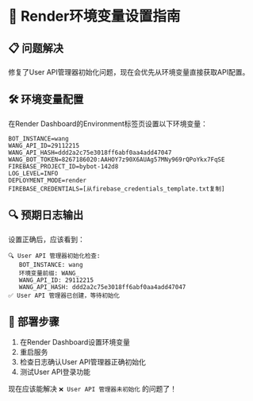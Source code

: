 # 🔧 Render环境变量设置指南

## 📋 **问题解决**

修复了User API管理器初始化问题，现在会优先从环境变量直接获取API配置。

## 🛠️ **环境变量配置**

在Render Dashboard的Environment标签页设置以下环境变量：

```
BOT_INSTANCE=wang
WANG_API_ID=29112215
WANG_API_HASH=ddd2a2c75e3018ff6abf0aa4add47047
WANG_BOT_TOKEN=8267186020:AAHOY7z90X6AUAg57MNy969rQPoYkx7FqSE
FIREBASE_PROJECT_ID=bybot-142d8
LOG_LEVEL=INFO
DEPLOYMENT_MODE=render
FIREBASE_CREDENTIALS=[从firebase_credentials_template.txt复制]
```

## 🔍 **预期日志输出**

设置正确后，应该看到：

```
🔍 User API 管理器初始化检查:
   BOT_INSTANCE: wang
   环境变量前缀: WANG_
   WANG_API_ID: 29112215
   WANG_API_HASH: ddd2a2c75e3018ff6abf0aa4add47047
✅ User API 管理器已创建，等待初始化
```

## 🚀 **部署步骤**

1. 在Render Dashboard设置环境变量
2. 重启服务
3. 检查日志确认User API管理器正确初始化
4. 测试User API登录功能

现在应该能解决 `❌ User API 管理器未初始化` 的问题了！
